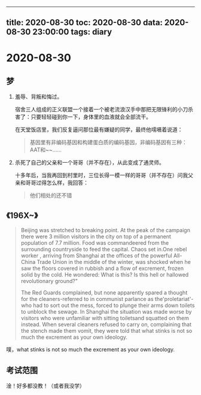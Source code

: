 
---
title: 2020-08-30
toc: 2020-08-30
data: 2020-08-30 23:00:00
tags: diary
---


# 2020-08-30

## 梦



1. 羞辱、背叛和悔过。

   宿舍三人组成的正义联盟一个接着一个被老流浪汉手中那把无限锋利的小刀杀害了：只要轻轻碰到你一下，身体里的血液就会全部流干。

   在天堂饭店里，我们反复逼问那位最有嫌疑的同学，最终他嚅嗫着说道：

   > 基因里有非编码基因和构建蛋白质的编码基因，非编码基因有三种：AAT和~~……
   >
   > 

2. 杀死了自己的父亲和一个哥哥（并不存在），从此变成了通灵师。

   十多年后，当我再回到村里时，三位长得一模一样的哥哥（并不存在）问我父亲和哥哥过得怎么样，我回答：

   > 他们相处的还不错

## 《196X~》

> Beijing was stretched to breaking point. At the peak of the campaign there were 3 million visitors in the city on top of a permanent population of 7.7 million. Food was commandeered from the surrounding countryside to feed the capital. Chaos set in.One rebel worker , arriving from Shanghai at the offices of the powerful All-China Trade Union in the middle of the winter, was shocked when he saw the floors covered in rubbish and a flow of excrement, frozen solid by the cold. He wondered: What is this? Is this hell or hallowed revolutionary ground?"
>
> The Red Guards complained, but none apparently spared a thought for the cleaners-referred to in communist parlance as the'proletariat'-who had to sort out the mess, forced to plunge their arms down toilets to unblock the sewage. In Shanghai the situation was made worse by visitors who were unfamiliar with sitting toiletsand squatted on them instead. When several cleaners refused to carry on, complaining that the stench made them vomit, they were told that what stinks is not so much the excrement as your own ideology.



噗，what stinks is not so much the excrement as your own ideology.



## 考试范围

淦！好多都没教！（或者我没学）

